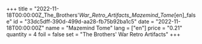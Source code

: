 +++
title = "2022-11-18T00:00:00Z_The_Brothers'_War_Retro_Artifacts_Mazemind_Tome_[en]_false"
id = "33dc5dff-390d-499d-aa28-fb75b92ba1c5"
date = "2022-11-18T00:00:00Z"
name = "Mazemind Tome"
lang = ["en"]
price = "0.21"
quantity = 4
foil = false
set = "The Brothers' War Retro Artifacts"
+++

